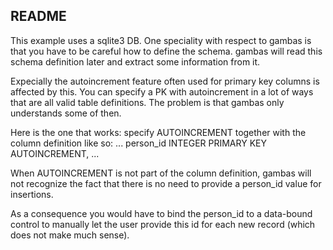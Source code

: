 ## README

This example uses a sqlite3 DB.
One speciality with respect to gambas is that you have to be careful how to 
define the schema. gambas will read this schema definition later and extract
some information from it.

Expecially the autoincrement feature often used for primary key columns
is affected by this. You can specify a PK with autoincrement in a lot of ways
that are all valid table definitions. The problem is that gambas only understands
some of then.

Here is the one that works: specify AUTOINCREMENT together with the column definition like so:
     ...
     person_id INTEGER PRIMARY KEY AUTOINCREMENT,
     ...

When AUTOINCREMENT is not part of the column definition, gambas will not recognize
the fact that there is no need to provide a person_id value for insertions.
 
As a consequence you would have to bind the person_id to a data-bound control
to manually let the user provide this id for each new record (which does not make much sense).